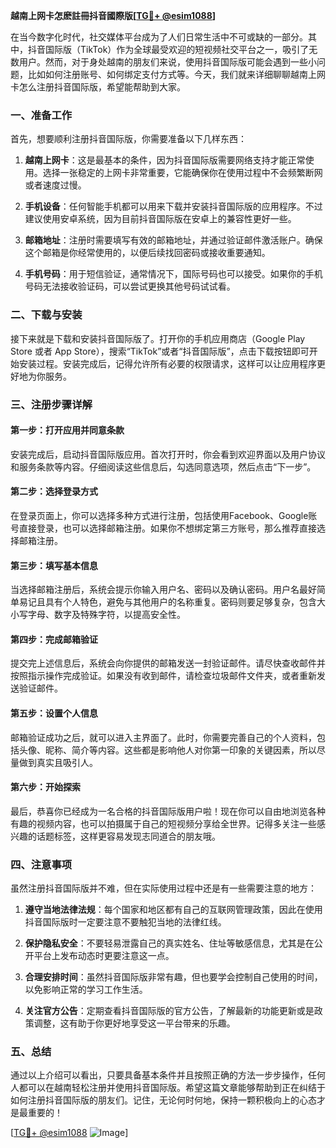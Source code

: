 **越南上网卡怎麽註冊抖音國際版[[TG💪+ @esim1088](https://t.me/s/esim1088)]**

在当今数字化时代，社交媒体平台成为了人们日常生活中不可或缺的一部分。其中，抖音国际版（TikTok）作为全球最受欢迎的短视频社交平台之一，吸引了无数用户。然而，对于身处越南的朋友们来说，使用抖音国际版可能会遇到一些小问题，比如如何注册账号、如何绑定支付方式等。今天，我们就来详细聊聊越南上网卡怎么注册抖音国际版，希望能帮助到大家。

### 一、准备工作

首先，想要顺利注册抖音国际版，你需要准备以下几样东西：

1. **越南上网卡**：这是最基本的条件，因为抖音国际版需要网络支持才能正常使用。选择一张稳定的上网卡非常重要，它能确保你在使用过程中不会频繁断网或者速度过慢。
   
2. **手机设备**：任何智能手机都可以用来下载并安装抖音国际版的应用程序。不过建议使用安卓系统，因为目前抖音国际版在安卓上的兼容性更好一些。

3. **邮箱地址**：注册时需要填写有效的邮箱地址，并通过验证邮件激活账户。确保这个邮箱是你经常使用的，以便后续找回密码或接收重要通知。

4. **手机号码**：用于短信验证，通常情况下，国际号码也可以接受。如果你的手机号码无法接收验证码，可以尝试更换其他号码试试看。

### 二、下载与安装

接下来就是下载和安装抖音国际版了。打开你的手机应用商店（Google Play Store 或者 App Store），搜索“TikTok”或者“抖音国际版”，点击下载按钮即可开始安装过程。安装完成后，记得允许所有必要的权限请求，这样可以让应用程序更好地为你服务。

### 三、注册步骤详解

#### 第一步：打开应用并同意条款

安装完成后，启动抖音国际版应用。首次打开时，你会看到欢迎界面以及用户协议和服务条款等内容。仔细阅读这些信息后，勾选同意选项，然后点击“下一步”。

#### 第二步：选择登录方式

在登录页面上，你可以选择多种方式进行注册，包括使用Facebook、Google账号直接登录，也可以选择邮箱注册。如果你不想绑定第三方账号，那么推荐直接选择邮箱注册。

#### 第三步：填写基本信息

当选择邮箱注册后，系统会提示你输入用户名、密码以及确认密码。用户名最好简单易记且具有个人特色，避免与其他用户的名称重复。密码则要足够复杂，包含大小写字母、数字及特殊字符，以提高安全性。

#### 第四步：完成邮箱验证

提交完上述信息后，系统会向你提供的邮箱发送一封验证邮件。请尽快查收邮件并按照指示操作完成验证。如果没有收到邮件，请检查垃圾邮件文件夹，或者重新发送验证邮件。

#### 第五步：设置个人信息

邮箱验证成功之后，就可以进入主界面了。此时，你需要完善自己的个人资料，包括头像、昵称、简介等内容。这些都是影响他人对你第一印象的关键因素，所以尽量做到真实且吸引人。

#### 第六步：开始探索

最后，恭喜你已经成为一名合格的抖音国际版用户啦！现在你可以自由地浏览各种有趣的视频内容，也可以拍摄属于自己的短视频分享给全世界。记得多关注一些感兴趣的话题标签，这样更容易发现志同道合的朋友哦。

### 四、注意事项

虽然注册抖音国际版并不难，但在实际使用过程中还是有一些需要注意的地方：

1. **遵守当地法律法规**：每个国家和地区都有自己的互联网管理政策，因此在使用抖音国际版时一定要注意不要触犯当地的法律红线。

2. **保护隐私安全**：不要轻易泄露自己的真实姓名、住址等敏感信息，尤其是在公开平台上发布动态时更要注意这一点。

3. **合理安排时间**：虽然抖音国际版非常有趣，但也要学会控制自己使用的时间，以免影响正常的学习工作生活。

4. **关注官方公告**：定期查看抖音国际版的官方公告，了解最新的功能更新或是政策调整，这有助于你更好地享受这一平台带来的乐趣。

### 五、总结

通过以上介绍可以看出，只要具备基本条件并且按照正确的方法一步步操作，任何人都可以在越南轻松注册并使用抖音国际版。希望这篇文章能够帮助到正在纠结于如何注册抖音国际版的朋友们。记住，无论何时何地，保持一颗积极向上的心态才是最重要的！

[[TG💪+ @esim1088](https://t.me/s/esim1088) ![Image](https://i.postimg.cc/4NQfJmqS/Snipaste-2025-05-13-00-14-12.png)]